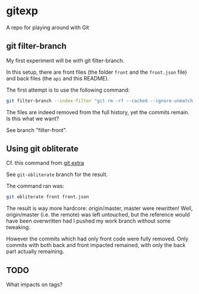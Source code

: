 # gitexp
A repo for playing around with Git


## git filter-branch
My first experiment will be with git filter-branch.

In this setup, there are front files (the folder `front` and the `front.json` file) and back files (the `api` and this
README).

The first attempt is to use the following command:

```sh
git filter-branch --index-filter "git rm -rf --cached --ignore-unmatch front front.json" HEAD
```

The files are indeed removed from the full history, yet the commits remain.
Is this what we want?

See branch "filter-front".


## Using git obliterate

Cf. this command from [git extra](https://github.com/tj/git-extras/blob/master/Commands.md#git-obliterate)

See `git-obliterate` branch for the result.

The command ran was:

```sh
git obliterate front front.json
```

The result is way more hardcore: origin/master, master were rewritten! Well, origin/master (i.e. the remote)
was left untouched, but the reference would have been overwritten had I pushed my work branch without some
tweaking.

However the commits which had only front code were fully removed. Only commits
with both back and front impacted remained, with only the back part actually
remaining.


## TODO
What impacts on tags?
